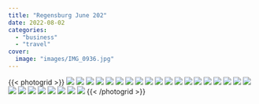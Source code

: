 ```yaml
---
title: "Regensburg June 202"
date: 2022-08-02
categories:
  - "business"
  - "travel"
cover:
  image: "images/IMG_0936.jpg"
---
```


{{< photogrid >}}
![](images/IMG_0895-1024x576.jpg)
![](images/IMG_0898-1024x576.jpg)
![](images/IMG_0876-768x1024.jpg)
![](images/IMG_0901-768x1024.jpg)
![](images/IMG_0904-1024x768.jpg)
![](images/IMG_0880-768x1024.jpg)
![](images/IMG_0919-1024x768.jpg)
![](images/IMG_0922-1024x768.jpg)
![](images/IMG_0920-768x1024.jpg)
![](images/IMG_0934-1024x768.jpg)
![](images/IMG_0868-768x1024.jpg)
![](images/IMG_0911-768x1024.jpg)
![](images/IMG_0887-768x1024.jpg)
![](images/IMG_0884-1024x768.jpg)
![](images/IMG_0914-768x1024.jpg)
![](images/IMG_0913-768x1024.jpg)
![](images/IMG_0918-768x1024.jpg)
![](images/IMG_0936-1024x768.jpg)
![](images/IMG_0881-768x1024.jpg)
![](images/IMG_0883-768x1024.jpg)
![](images/IMG_0955-1024x768.jpg)
![](images/IMG_0888-768x1024.jpg)
![](images/IMG_0894-1024x830.jpg)
![](images/BF120900-37CE-44DD-A6A6-BB2F1FFA6B86-1024x546.jpg)
![](images/IMG_0874-1024x768.jpg)
![](images/IMG_0856-768x1024.jpg)
![](images/IMG_0958-1024x768.jpg)
{{< /photogrid >}}
